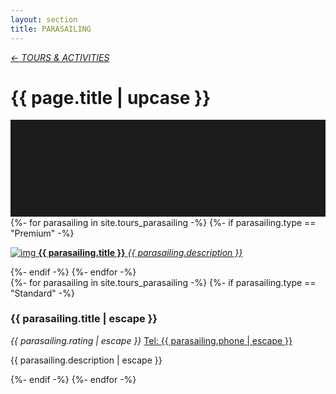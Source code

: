 ```yaml
---
layout: section
title: PARASAILING
---
```

<div class="content-section">
    <em class="left-text"><a href="tours.html">&larr; TOURS &amp; ACTIVITIES</a></em>
    <h1 class="left-text" id="wide-tours">{{ page.title | upcase }}</h1>
    <svg xmlns="http://www.w3.org/2000/svg" viewBox="0 0 650 200">
		<rect width="650" height="200" style="fill:#1c1c1c"/>
	</svg>
</div>


<div class="content">
<div class="decoration"></div>
{%- for parasailing in site.tours_parasailing -%}
	{%- if parasailing.type == "Premium" -%}
	<a href="{{ parasailing.url | remove: '/' }}">
		<div class="container no-bottom">
			<p class="column-responsive half-bottom">
			<img src="assets/images/logo/{{ parasailing.logo }}.jpg" alt="img">
			<strong>{{ parasailing.title }}</strong>
			<em>{{ parasailing.description }}</em>
			<div class="clear"></div>
			</p>
		</div>
	</a>
	<div class="decoration"></div>
	{%- endif -%}
{%- endfor -%}

</div><!-- /Premium -->

<div class="content">
	<div class="clear"></div>
	<div class="decoration"></div>
	{%- for parasailing in site.tours_parasailing -%}
		{%- if parasailing.type == "Standard" -%}
		<div class="container">
			<h3>{{ parasailing.title | escape }}</h3>
			<em class="ratings">{{ parasailing.rating | escape }}</em>
			<a class="contact-call" href="tel:{{ parasailing.phone | escape }}">Tel: {{ parasailing.phone | escape }}</a>
			<p class="no-bottom">
			{{ parasailing.description | escape }}
			</p>
		</div>
		<div class="decoration"></div>
		{%- endif -%}
	{%- endfor -%}

</div><!-- /Standard -->